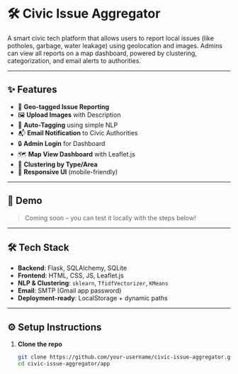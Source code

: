 # 🛠️ Civic Issue Aggregator

A smart civic tech platform that allows users to report local issues (like potholes, garbage, water leakage) using geolocation and images. Admins can view all reports on a map dashboard, powered by clustering, categorization, and email alerts to authorities.

---

## ✨ Features

- 📍 **Geo-tagged Issue Reporting**
- 🖼️ **Upload Images** with Description
- 🧠 **Auto-Tagging** using simple NLP
- 📬 **Email Notification** to Civic Authorities
- 🔒 **Admin Login** for Dashboard
- 🗺️ **Map View Dashboard** with Leaflet.js
- 🧪 **Clustering by Type/Area**
- 📱 **Responsive UI** (mobile-friendly)

---

## 🚀 Demo

> Coming soon – you can test it locally with the steps below!

---

## 🛠️ Tech Stack

- **Backend**: Flask, SQLAlchemy, SQLite
- **Frontend**: HTML, CSS, JS, Leaflet.js
- **NLP & Clustering**: `sklearn`, `TfidfVectorizer`, `KMeans`
- **Email**: SMTP (Gmail app password)
- **Deployment-ready**: LocalStorage + dynamic paths

---

## ⚙️ Setup Instructions

1. **Clone the repo**

   ```bash
   git clone https://github.com/your-username/civic-issue-aggregator.git
   cd civic-issue-aggregator/app
